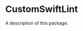 <!--
 README.md

 This source file is part of the CustomProofread open source project.

 Copyright ©2019 the CustomProofread project contributors.

 Licensed under the GNU General Public Licence, Version 3.0.
 See http://www.gnu.org/licenses/ for licence information.
 -->

# CustomSwiftLint

A description of this package.
